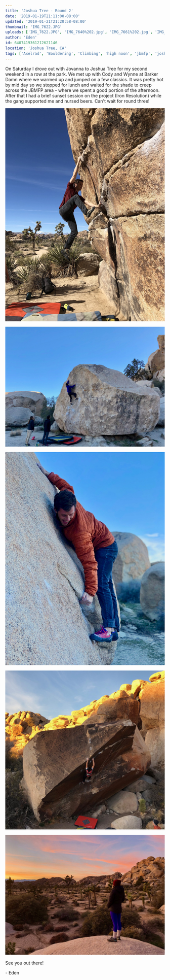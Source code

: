 ```yaml
---
title: 'Joshua Tree - Round 2'
date: '2019-01-19T21:11:00-08:00'
updated: '2019-01-21T21:20:58-08:00'
thumbnail: 'IMG_7622.JPG'
uploads: ['IMG_7622.JPG', 'IMG_7640%202.jpg', 'IMG_7661%202.jpg', 'IMG_3110%202.jpg', 'IMG_7668%202.jpg']
author: 'Eden'
id: 6407419361212621146
location: 'Joshua Tree, CA'
tags: ['Axelrad', 'Bouldering', 'Climbing', 'high noon', 'jbmfp', 'joshua tree', 'sunset']
---
```


On Saturday I drove out with Jovanna to Joshua Tree for my second weekend in a row at the park. We met up with Cody and Wynne at Barker Damn where we warmed up and jumped on a few classics. It was pretty hot by mid day so we stopped for lunch and waited for the shade to creep across the JBMFP area - where we spent a good portion of the afternoon. After that I had a brief sunset session on the project (Iron Resolution) while the gang supported me and nursed beers. Can't wait for round three!

![Cody on High Noon (V5)](uploads/IMG_7622.JPG)

![Me on JBMFP (V5)](uploads/IMG_7640%202.jpg)

![Cody enjoying a fun slab](uploads/IMG_7661%202.jpg)

![Slow progress on Iron Resolution (V13)](uploads/IMG_3110%202.jpg)

![Jovanna taking in the beautiful desert sunset](uploads/IMG_7668%202.jpg)

See you out there!

\- Eden

